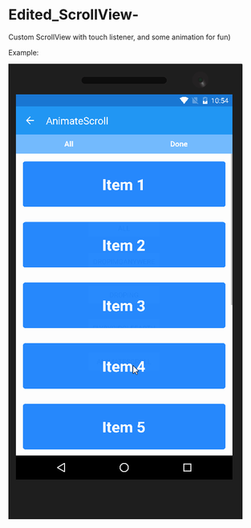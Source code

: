 # Edited_ScrollView-
Custom ScrollView with touch listener, and some animation for fun)

Example:

![alt tag](https://github.com/SergeyMNet/Edited_ScrollView-/blob/master/scr/video.gif)

